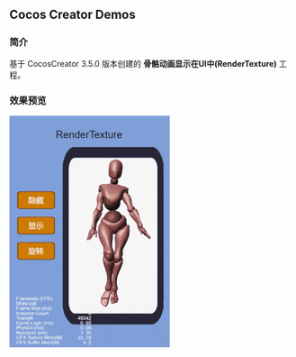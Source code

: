 ## Cocos Creator Demos

### 简介
基于 CocosCreator 3.5.0 版本创建的 **骨骼动画显示在UI中(RenderTexture)** 工程。

### 效果预览
![image](../../../gif/202201/2022012004.gif)